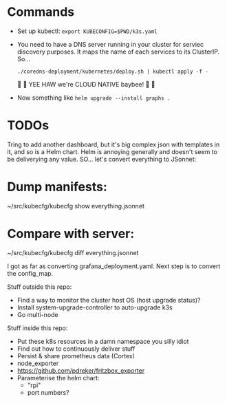 Commands
===

- Set up kubectl: `export KUBECONFIG=$PWD/k3s.yaml`

- You need to have a DNS server running in your cluster for serviec discovery purposes. It maps the name of each services to its ClusterIP. So...

  ```
  ./coredns-deployment/kubernetes/deploy.sh | kubectl apply -f -
  ```

  🤠 🤠 YEE HAW we're CLOUD NATIVE baybee! 🤠 🤠

- Now something like `helm upgrade --install graphs .`

TODOs
===

Tring to add another dashboard, but it's big complex json with templates in it, and so is a Helm chart. Helm is annoying generally and doesn't seem to be deliverying any value. SO... let's convert everything to JSonnet:

# Dump manifests:
~/src/kubecfg/kubecfg  show everything.jsonnet

# Compare with server:
~/src/kubecfg/kubecfg  diff everything.jsonnet

I got as far as converting grafana_deployment.yaml. Next step is to convert the config_map.


Stuff outside this repo:

- Find a way to monitor the cluster host OS (host upgrade status)?
- Install system-upgrade-controller to auto-upgrade k3s
- Go multi-node

Stuff inside this repo:

- Put these k8s resources in a damn namespace you silly idiot
- Find out how to continuously deliver stuff
- Persist & share prometheus data (Cortex)
- node_exporter
- https://github.com/pdreker/fritzbox_exporter
- Parameterise the helm chart:
  - "rpi"
  - port numbers?


